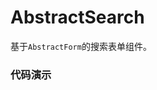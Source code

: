 # AbstractSearch

基于`AbstractForm`的搜索表单组件。

### 代码演示

<AppCodebox 
  console="true"
  src="src/abstract-search/demo/index" 
  title="基本用法" 
  desc="通过配置，来生成一个搜索表单集" 
/>

<AppCodebox 
  src="src/abstract-search/demo/index.advance" 
  title="其他" 
  desc="多个搜索条件。" 
/>